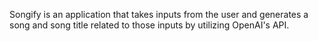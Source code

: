 Songify is an application that takes inputs from the user and generates a song and song title related to those inputs by utilizing OpenAI's API.
